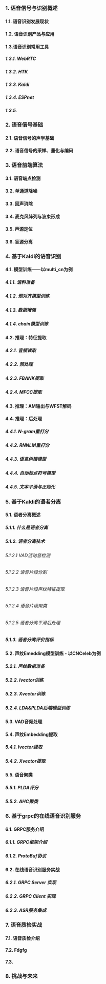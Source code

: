### **1. 语音信号与识别概述**

#### 1.1. 语音识别发展现状

#### 1.2. 语音识别产品与应用

#### 1.3.语音识别常用工具

##### 1.3.1.	WebRTC

##### 1.3.2.	HTK

##### 1.3.3.	Kaldi

##### 1.3.4.	ESPnet

##### 1.3.5.	

### 2.	**语音信号基础**

#### 2.1.	语音信号的声学基础

#### 2.2.	语音信号的采样、量化与编码

### 3.	**语音前端算法**

#### 3.1.	语音端点检测

#### 3.2.	单通道降噪

#### 3.3.	回声消除

#### 3.4.	麦克风阵列与波束形成

#### 3.5.	声源定位

#### 3.6.	盲源分离

### 4.	**基于Kaldi的语音识别**

#### 4.1.	模型训练——以multi_cn为例

##### 4.1.1.	语料准备

##### 4.1.2.	预对齐模型训练

##### 4.1.3.	数据增强

##### 4.1.4.	chain模型训练

#### 4.2.	推理：特征提取

##### 4.2.1.	音频读取

##### 4.2.2.	预处理

##### 4.2.3.	FBANK提取

##### 4.2.4.	MFCC提取

#### 4.3.	推理：AM输出与WFST解码

#### 4.4.	推理：后处理

##### 4.4.1.	N-gram重打分

##### 4.4.2.	RNNLM重打分

##### 4.4.3.	语言纠错模型

##### 4.4.4.	自动标点符号模型

##### 4.4.5.	文本平滑与正则化

### 5.	**基于Kaldi的语者分离**

#### 5.1. 语者分离概述

##### 5.1.1. 什么是语者分离

##### 5.1.2. 语者分离技术

###### 5.1.2.1 VAD活动音检测

###### 5.1.2.2 语音片段分割

###### 5.1.2.3 语音片段声纹特征提取

###### 5.1.2.4 语音片段聚类

###### 5.1.2.5 语者分离平滑后处理

##### 5.1.3. 语者分离评价指标

#### 5.2. 声纹Emedding模型训练 - 以CNCeleb为例

##### 5.2.1. 声纹数据准备

##### 5.2.2. Ivector训练

##### 5.2.3. Xvector训练

##### 5.2.4. LDA&PLDA后端模型训练

#### 5.3.	VAD音频处理

#### 5.4.	声纹Embedding提取

##### 5.4.1.	Ivector提取

##### 5.4.2.	Xvector提取

#### 5.5.	语音聚类

##### 5.5.1. PLDA评分

##### 5.5.2.	AHC聚类

### 6. **基于grpc的在线语音识别服务**

#### 6.1.	GRPC服务介绍

##### 6.1.1.	GRPC框架介绍

##### 6.1.2. ProtoBuf协议

#### 6.2.	在线语音识别服务实战

##### 6.2.1. GRPC Server 实现

##### 6.2.2. GRPC Client 实现

##### 6.2.3. ASR服务集成

### 7.	**语音质检实战**

#### 7.1.	语音质检介绍

#### 7.2.	Fdgfg

#### 7.3.	

### 8.	**挑战与未来**
